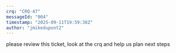 ```yaml
---
crq: "CRQ-47"
messageId: "004"
timestamp: "2025-09-11T19:59:38Z"
author: "jmikedupont2"
---
```


please review this ticket, look at the crq and help us plan next steps
